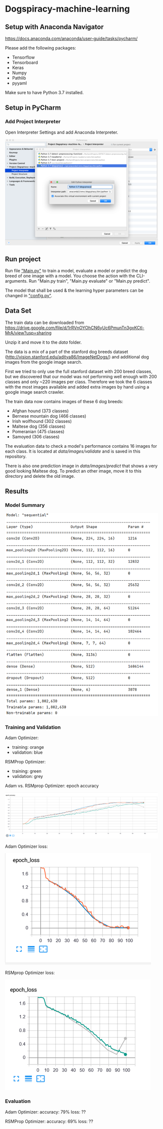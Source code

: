 # Dogspiracy-machine-learning

## Setup with Anaconda Navigator
https://docs.anaconda.com/anaconda/user-guide/tasks/pycharm/

Please add the following packages:

*   Tensorflow
*   Tensorboard
*   Keras
*   Numpy
*   Pathlib
*   pyyaml

Make sure to have Python 3.7 installed.

## Setup in PyCharm

### Add Project Interpreter
Open Interpreter Settings and add Anaconda Interpreter.


![Project Interpreter in PyCharm Setting](assets/project-interpreter.png)

## Run project

Run file ["Main.py"](_Main.py_) to train a model, evaluate a model or predict the dog breed of one image with a model.
You choose the action with the CLI-arguments. Run "Main.py train", "Main.py evaluate" or "Main.py predict".

The model that shall be used & the learning hyper parameters can be changed in ["config.py"](_config.py_).

## Data Set

The train data can be downloaded from https://drive.google.com/file/d/1rRVnOYOhCN6yUc6PmunTn3gxKCtl-MrA/view?usp=sharing

Unzip it and move it to the _data_ folder.

The data is a mix of a part of the stanford dog breeds dataset (http://vision.stanford.edu/aditya86/ImageNetDogs/) and additional dog images from the google image search.

First we tried to only use the full stanford dataset with 200 breed classes, but we discovered that our model was not performing well enough with 200 classes and only ~220 images per class.
Therefore we took the 6 classes with the most images available and added extra images by hand using a google image search crawler.

The train data now contains images of these 6 dog breeds:
* Afghan hound (373 classes)
* Bernese mountain dog (466 classes)
* Irish wolfhound (302 classes)
* Maltese dog (356 classes)
* Pomeranian (475 classes)
* Samoyed (306 classes)

The evaluation data to check a model's performance contains 16 images for each class.
It is located at _data/images/validate_ and is saved in this repository.

There is also one prediction image in _data/images/predict_ that shows a very good looking Maltese dog.
To predict an other image, move it to this directory and delete the old image.


## Results
### Model Summary
![summary](assets/summary.PNG)
### Training and Validation
Adam Optimizer:
- training: orange
- validation: blue

RSMProp Optimizer:
- training: green
- validation: grey

Adam vs. RSMprop Optimizer: epoch accuracy

![adam vs. rsmprop](assets/adam-vs-rsmprop.PNG)

Adam Optimizer loss:

![adam](assets/adam-loss.PNG)

RSMprop Optimizer loss:

![rsmprop](assets/rsmprop-loss.PNG)

### Evaluation
Adam Optimizer:
accuracy: 79%
loss: ??

RSMProp Optimizer:
accuracy: 69%
loss: ??
